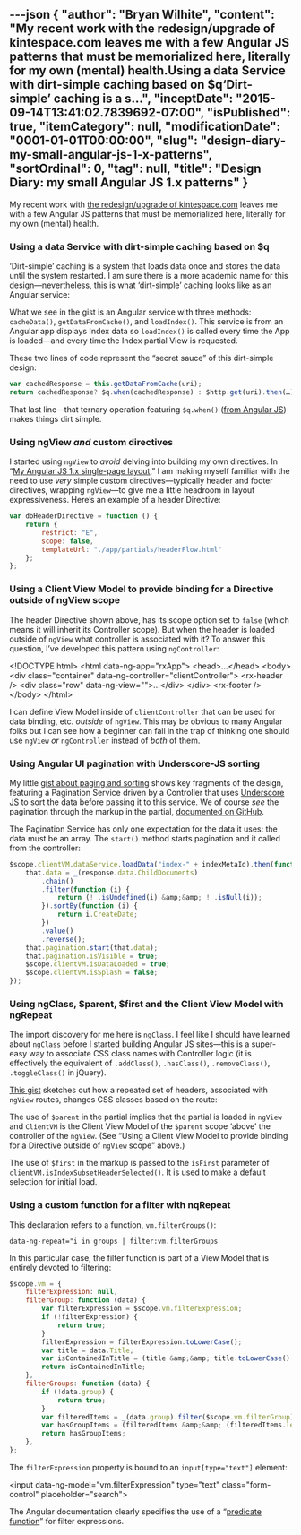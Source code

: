 ---json
{
  "author": "Bryan Wilhite",
  "content": "My recent work with the redesign/upgrade of kintespace.com leaves me with a few Angular JS patterns that must be memorialized here, literally for my own (mental) health.Using a data Service with dirt-simple caching based on $q‘Dirt-simple’ caching is a s...",
  "inceptDate": "2015-09-14T13:41:02.7839692-07:00",
  "isPublished": true,
  "itemCategory": null,
  "modificationDate": "0001-01-01T00:00:00",
  "slug": "design-diary-my-small-angular-js-1-x-patterns",
  "sortOrdinal": 0,
  "tag": null,
  "title": "Design Diary: my small Angular JS 1.x patterns"
}
---

My recent work with [the redesign/upgrade of kintespace.com](http://codepen.io/rasx/pen/dPoPbV) leaves me with a few Angular JS patterns that must be memorialized here, literally for my own (mental) health.

### Using a data Service with dirt-simple caching based on $q

‘Dirt-simple’ caching is a system that loads data once and stores the data until the system restarted. I am sure there is a more academic name for this design—nevertheless, this is what ‘dirt-simple’ caching looks like as an Angular service:

<script src="https://gist.github.com/BryanWilhite/22c7416b5bba10873546.js"></script>

What we see in the gist is an Angular service with three methods: `cacheData()`, `getDataFromCache()`, and `loadIndex()`. This service is from an Angular app displays Index data so `loadIndex()` is called every time the App is loaded—and every time the Index partial View is requested.

These two lines of code represent the “secret sauce” of this dirt-simple design:

```javascript
var cachedResponse = this.getDataFromCache(uri);
return cachedResponse? $q.when(cachedResponse) : $http.get(uri).then(…);
```

That last line—that ternary operation featuring `$q.when()` ([from Angular JS](https://docs.angularjs.org/api/ng/service/$q)) makes things dirt simple.

### Using ngView *and* custom directives

I started using `ngView` to *avoid* delving into building my own directives. In “[My Angular JS 1.x single-page layout](http://songhayblog.azurewebsites.net/),” I am making myself familiar with the need to use *very* simple custom directives—typically header and footer directives, wrapping `ngView`—to give me a little headroom in layout expressiveness. Here’s an example of a header Directive:

```javascript
var doHeaderDirective = function () {
    return {
        restrict: "E",
        scope: false,
        templateUrl: "./app/partials/headerFlow.html"
    };
};
```

### Using a Client View Model to provide binding for a Directive outside of ngView scope

The header Directive shown above, has its scope option set to `false` (which means it will inherit its Controller scope). But when the header is loaded outside of `ngView` what controller is associated with it? To answer this question, I’ve developed this pattern using `ngController`:

&lt;!DOCTYPE html&gt;
&lt;html data-ng-app="rxApp"&gt;
&lt;head&gt;…&lt;/head&gt;
&lt;body&gt;
&lt;div class="container" data-ng-controller="clientController"&gt;
    &lt;rx-header /&gt;
    &lt;div class="row" data-ng-view=""&gt;…&lt;/div&gt;
&lt;/div&gt;
&lt;rx-footer /&gt;
&lt;/body&gt;
&lt;/html&gt;

I can define View Model inside of `clientController` that can be used for data binding, etc. *outside* of `ngView`. This may be obvious to many Angular folks but I can see how a beginner can fall in the trap of thinking one should use `ngView` *or* `ngController` instead of *both* of them.

### Using Angular UI pagination with Underscore-JS sorting

My little [gist about paging and sorting](https://gist.github.com/BryanWilhite/5a634fd6ce237d6d0107) shows key fragments of the design, featuring a Pagination Service driven by a Controller that uses [Underscore JS](http://underscorejs.org/) to sort the data before passing it to this service. We of course *see* the pagination through the markup in the partial, [documented on GitHub](http://angular-ui.github.io/bootstrap/).

The Pagination Service has only one expectation for the data it uses: the data must be an array. The `start()` method starts pagination and it called from the controller:

```javascript
$scope.clientVM.dataService.loadData("index-" + indexMetaId).then(function (response) {
    that.data = _(response.data.ChildDocuments)
        .chain()
        .filter(function (i) {
            return (!_.isUndefined(i) &amp;&amp; !_.isNull(i));
        }).sortBy(function (i) {
            return i.CreateDate;
        })
        .value()
        .reverse();
    that.pagination.start(that.data);
    that.pagination.isVisible = true;
    $scope.clientVM.isDataLoaded = true;
    $scope.clientVM.isSplash = false;
});
```

### Using ngClass, $parent, $first and the Client View Model with ngRepeat

The import discovery for me here is `ngClass`. I feel like I should have learned about `ngClass` before I started building Angular JS sites—this is a super-easy way to associate CSS class names with Controller logic (it is effectively the equivalent of `.addClass()`, `.hasClass()`, `.removeClass()`, `.toggleClass()` in jQuery).

[This gist](https://gist.github.com/BryanWilhite/0b0484102980acf5ccb2) sketches out how a repeated set of headers, associated with `ngView` routes, changes CSS classes based on the route: 

<script src="https://gist.github.com/BryanWilhite/0b0484102980acf5ccb2.js"></script>

The use of `$parent` in the partial implies that the partial is loaded in `ngView` and `ClientVM` is the Client View Model of the `$parent` scope ‘above’ the controller of the `ngView`. (See “Using a Client View Model to provide binding for a Directive outside of `ngView` scope” above.)

The use of `$first` in the markup is passed to the `isFirst` parameter of `clientVM.isIndexSubsetHeaderSelected()`. It is used to make a default selection for initial load.

### Using a custom function for a filter with nqRepeat

This declaration refers to a function, `vm.filterGroups()`:

```plaintext
data-ng-repeat="i in groups | filter:vm.filterGroups
```

In this particular case, the filter function is part of a View Model that is entirely devoted to filtering:

```javascript
$scope.vm = {
    filterExpression: null,
    filterGroup: function (data) {
        var filterExpression = $scope.vm.filterExpression;
        if (!filterExpression) {
            return true;
        }
        filterExpression = filterExpression.toLowerCase();
        var title = data.Title;
        var isContainedInTitle = (title &amp;&amp; title.toLowerCase().indexOf(filterExpression) === -1) ? false : true;
        return isContainedInTitle;
    },
    filterGroups: function (data) {
        if (!data.group) {
            return true;
        }
        var filteredItems = _(data.group).filter($scope.vm.filterGroup);
        var hasGroupItems = (filteredItems &amp;&amp; (filteredItems.length &gt; 0)) ? true : false;
        return hasGroupItems;
    },
};
```

The `filterExpression` property is bound to an `input[type="text"]` element:

&lt;input data-ng-model="vm.filterExpression" type="text" class="form-control" placeholder="search"&gt;

The Angular documentation clearly specifies the use of a “[predicate function](https://docs.angularjs.org/api/ng/filter/filter)” for filter expressions.
